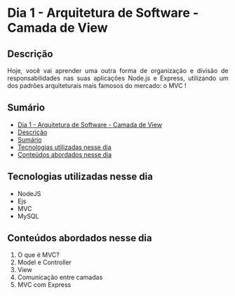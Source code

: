 # Dia 1 - Arquitetura de Software - Camada de View


## Descrição
<p align="justify">
Hoje, você vai aprender uma outra forma de organização e divisão de responsabilidades nas suas aplicações Node.js e Express, utilizando um dos padrões arquiteturais mais famosos do mercado: o MVC !
</p>

## Sumário
- [Dia 1 - Arquitetura de Software - Camada de View](#dia-1---arquitetura-de-software---camada-de-view)
- [Descrição](#descrição)
- [Sumário](#sumário)
- [Tecnologias utilizadas nesse dia](#tecnologias-utilizadas-nesse-dia)
- [Conteúdos abordados nesse dia](#conteúdos-abordados-nesse-dia)

## Tecnologias utilizadas nesse dia
- NodeJS
- Ejs
- MVC
- MySQL

## Conteúdos abordados nesse dia
1. O que é MVC?
2. Model e Controller
3. View
4. Comunicação entre camadas
5. MVC com Express

